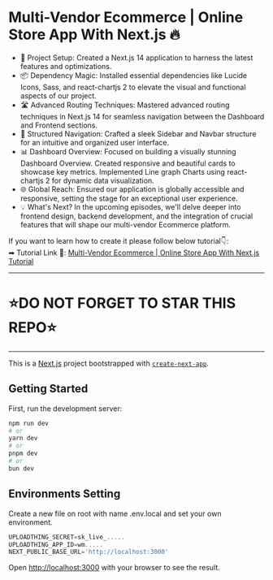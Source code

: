 # Multi-Vendor Ecommerce | Online Store App With Next.js 🔥

- 🔨 Project Setup: Created a Next.js 14 application to harness the latest features and optimizations.
- 📦 Dependency Magic: Installed essential dependencies like Lucide Icons, Sass, and react-chartjs 2 to elevate the visual and functional aspects of our project.
- 🛣️ Advanced Routing Techniques: Mastered advanced routing techniques in Next.js 14 for seamless navigation between the Dashboard and Frontend sections.
- 🧭 Structured Navigation: Crafted a sleek Sidebar and Navbar structure for an intuitive and organized user interface.
- 📊 Dashboard Overview: Focused on building a visually stunning Dashboard Overview. Created responsive and beautiful cards to showcase key metrics. Implemented Line graph Charts using react-chartjs 2 for dynamic data visualization.
- 🌐 Global Reach: Ensured our application is globally accessible and responsive, setting the stage for an exceptional user experience.
- 💡 What's Next? In the upcoming episodes, we'll delve deeper into frontend design, backend development, and the integration of crucial features that will shape our multi-vendor Ecommerce platform.
  <br />

If you want to learn how to create it please follow below tutorial👇: <br />
➡ Tutorial Link 💚: [Multi-Vendor Ecommerce | Online Store App With Next.js Tutorial](https://www.youtube.com/playlist?list=PLDn5_2K0bUmfREsFv1nSHDbmHEX5oqI3Z) <br />

---

# ⭐DO NOT FORGET TO STAR THIS REPO⭐

---

This is a [Next.js](https://nextjs.org/) project bootstrapped with [`create-next-app`](https://github.com/vercel/next.js/tree/canary/packages/create-next-app).

## Getting Started

First, run the development server:

```bash
npm run dev
# or
yarn dev
# or
pnpm dev
# or
bun dev
```

## Environments Setting

Create a new file on root with name .env.local and set your own environment.

```js
UPLOADTHING_SECRET=sk_live_.....
UPLOADTHING_APP_ID=wm.....
NEXT_PUBLIC_BASE_URL='http://localhost:3000'
```

Open [http://localhost:3000](http://localhost:3000) with your browser to see the result.

